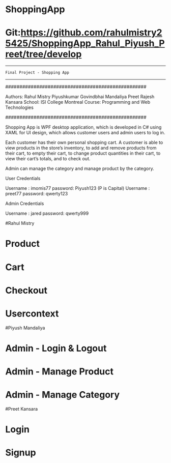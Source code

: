 # ShoppingApp
# Git:https://github.com/rahulmistry25425/ShoppingApp_Rahul_Piyush_Preet/tree/develop
--------------------------------------------------
    Final Project - Shopping App
--------------------------------------------------


##################################################

Authors:
	Rahul Mistry
	Piyushkumar Govindbhai Mandaliya
	Preet Rajesh Kansara
	School: ISI College Montreal
	Course: Programming and Web Technologies

##################################################


Shopping App is WPF desktop application, which is developed in C# using XAML for UI design, which allows customer users and admin users to log in.

Each customer has their own personal shopping cart. A customer is able to view products in the store’s inventory, to add and remove products from their cart, to empty their cart, to change product quantities in their cart, to view their cart’s totals, and to check out.

Admin can manage the category and manage product by the category.



User Credentials 

Username : imomis77  password: Piyush123 (P is Capital)
Username : preet77 password: qwerty123


Admin Credentials 

Username : jared password: qwerty999




#Rahul Mistry
# Product
# Cart
# Checkout
# Usercontext



#Piyush Mandaliya 
# Admin - Login & Logout
# Admin - Manage Product
# Admin - Manage Category 



#Preet Kansara
# Login
# Signup
